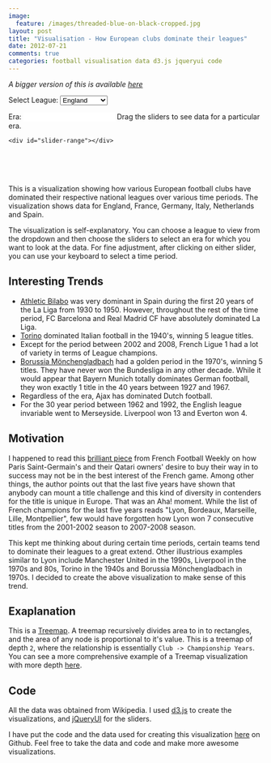 ```yaml
---
image:
  feature: /images/threaded-blue-on-black-cropped.jpg
layout: post
title: "Visualisation - How European clubs dominate their leagues"
date: 2012-07-21
comments: true
categories: football visualisation data d3.js jqueryui code
---
```

*A bigger version of this is available [here](/visualizations/league_champions/index.html)*
<script type="text/javascript" src="/visualizations/league_champions/d3.v2.min.js"></script>
<script type="text/javascript" src="/visualizations/league_champions/champions.js"></script>
<link type="text/css" href="/visualizations/league_champions/jqueryui/css/ui-lightness/jquery-ui-1.8.21.custom.css" rel="stylesheet" />
<script type="text/javascript" src="/visualizations/league_champions/jqueryui/js/jquery-1.7.2.min.js"></script>
<script type="text/javascript" src="/visualizations/league_champions/jqueryui/js/jquery-ui-1.8.21.custom.min.js"></script>
<link rel="stylesheet" href="/visualizations/league_champions/champions.css" type="text/css"
media="screen" title="no title" charset="utf-8"/>

<div id="league">Select League:
  <select id="leagueselect">
    <option value="england">England</option>
    <option value="france">France</option>
    <option value="germany">Germany</option>
    <option value="italy">Italy</option>
    <option value="netherlands">Netherlands</option>
    <option value="spain">Spain</option>
  </select>
</div>
<div id="slider">
  <div class="slidercontrols">
    <p>
      <label for="era">Era:</label>
      <input type="text" id="era" style="border:0; color:#000000;" readonly="redonly"/>
      Drag the sliders to see data for a particular era.
    </p>

    <div id="slider-range"></div>
  </div>
  <br/>
  <div id="champions">
  </div>
  <script type="text/javascript">
    drawEvrything(600, 400);
  </script>
</div>
<br />
<br />

<!--more-->

This is a visualization showing how various European football clubs have
dominated their respective national leagues over various time
periods. The visualization shows data for England, France, Germany,
Italy, Netherlands and Spain.

The visualization is self-explanatory. You can choose a league to view
from the dropdown and then choose the sliders to select an era for which you want to look
at the data. For fine adjustment, after clicking on either slider, you
can use your keyboard to select a time period.

## Interesting Trends
* [Athletic Bilabo](http://en.wikipedia.org/wiki/Athletic_Bilbao) was very dominant in Spain during the first 20 years
  of the La Liga from 1930 to 1950. However, throughout the rest of the
  time period, FC Barcelona and Real Madrid CF have absolutely dominated
  La Liga.
* [Torino](http://en.wikipedia.org/wiki/Torino_F.C.) dominated Italian
  football in the 1940's, winning 5 league titles.
* Except for the period between 2002 and 2008, French Ligue 1 had a lot
  of variety in terms of League champions.
* [Borussia Mönchengladbach](https://en.wikipedia.org/wiki/Borussia_M%C3%B6nchengladbach)
  had a golden period in the 1970's, winning 5 titles. They have never
  won the Bundesliga in any other decade. While it would appear that
  Bayern Munich totally dominates German football, they won exactly 1
  title in the 40 years between 1927 and 1967.
* Regardless of the era, Ajax has dominated Dutch football.
* For the 30 year period between 1962 and 1992, the English league
  invariable went to Merseyside. Liverpool won 13 and Everton won 4.

## Motivation
I happened to read this
[brilliant piece](http://frenchfootballweekly.com/2012/07/13/paris-saint-germain-forget-the-fans-its-all-about-winning/)
from French Football Weekly on how Paris Saint-Germain's and their
Qatari owners' desire to buy their way in to success may not be in the
best interest of the French game. Among other things, the author points
out that the last five years have shown that anybody can mount a title
challenge and this kind of diversity in contenders for the title is
unique in Europe. That was an Aha! moment. While the list of French
champions for the last five years reads "Lyon, Bordeaux, Marseille,
Lille, Montpellier", few would have forgotten how Lyon won 7 consecutive
titles from the 2001-2002 season to 2007-2008 season.

This kept me thinking about during certain time periods, certain teams
tend to dominate their leagues to a great extend. Other illustrious
examples similar to Lyon include Manchester United in the 1990s,
Liverpool in the 1970s and 80s, Torino in the 1940s and Borussia
Mönchengladbach in 1970s. I decided to create the above visualization to
make sense of this trend.

## Exaplanation
This is a [Treemap](http://en.wikipedia.org/wiki/Treemapping). A treemap
recursively divides area to in to rectangles, and the area of any node
is proportional to it's value. This is a treemap of depth `2`, where the
relationship is essentially `Club -> Championship Years`. You can see a
more comprehensive example of a Treemap visualization with more depth [here](http://mbostock.github.com/d3/ex/treemap.html).

## Code
All the data was obtained from Wikipedia. I used
[d3.js](http://d3js.org) to create the visualizations, and
[jQueryUI](http://jqueryui.com/demos/slider/) for the sliders.

I have put the code and the data used for creating this visualization
[here](https://github.com/sdqali/league_champions) on Github. Feel free
to take the data and code and make more awesome visualizations.

